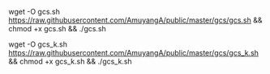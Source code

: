 wget -O gcs.sh https://raw.githubusercontent.com/AmuyangA/public/master/gcs/gcs.sh && chmod +x gcs.sh && ./gcs.sh

wget -O gcs_k.sh https://raw.githubusercontent.com/AmuyangA/public/master/gcs/gcs_k.sh && chmod +x gcs_k.sh && ./gcs_k.sh
